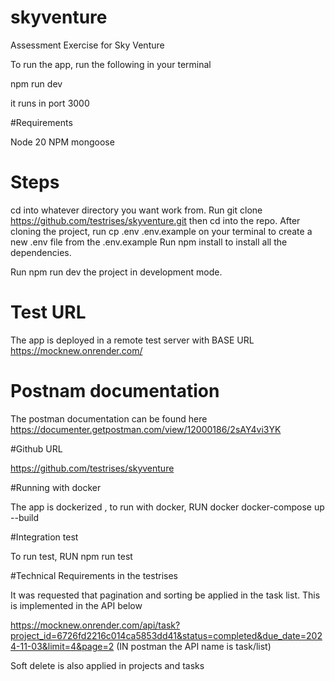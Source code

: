 # skyventure
Assessment Exercise for Sky Venture



To run the app, run the following in your terminal

npm run dev

it runs in port 3000

#Requirements

Node 20
NPM
mongoose

# Steps

cd into whatever directory you want work from.
Run git clone https://github.com/testrises/skyventure.git then cd into the repo.
After cloning the project, run cp .env .env.example on your terminal to create a new .env file from the .env.example
Run npm install to install all the dependencies.

Run npm run dev the project in development mode.

# Test URL

The app is deployed in a remote test server with BASE URL  https://mocknew.onrender.com/

# Postnam documentation

The postman documentation can be found here https://documenter.getpostman.com/view/12000186/2sAY4vi3YK

#Github URL

https://github.com/testrises/skyventure

#Running with docker

The app is dockerized , to run with docker, RUN  docker docker-compose up --build


#Integration test

To run test, RUN  npm run test

#Technical Requirements in the testrises

It was requested that  pagination and sorting be applied in the task list. This is implemented in the API below

https://mocknew.onrender.com/api/task?project_id=6726fd2216c014ca5853dd41&status=completed&due_date=2024-11-03&limit=4&page=2 (IN postman the API name is task/list)

Soft delete is also applied in projects and tasks
